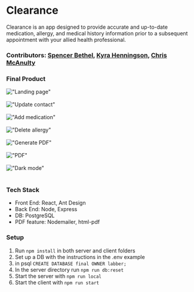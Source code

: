 # Clearance

Clearance is an app designed to provide accurate and up-to-date medication, allergy, and medical history information prior to a subsequent appointment with your allied health professional.

### Contributors: [Spencer Bethel](https://github.com/sb242), [Kyra Henningson](https://github.com/k-henningson), [Chris McAnulty](https://github.com/chrismcanulty)

### Final Product

!["Landing page"](https://github.com/sb242/clearance/blob/fix/cleanupFiles/docs/landingPage.gif?raw=true)
<br></br>
!["Update contact"](https://github.com/sb242/clearance/blob/fix/cleanupFiles/docs/updateContact.gif?raw=true)
<br></br>
!["Add medication"](https://github.com/sb242/clearance/blob/fix/cleanupFiles/docs/addMedication.png?raw=true)
<br></br>
!["Delete allergy"](https://github.com/sb242/clearance/blob/fix/cleanupFiles/docs/deleteAllergy.gif?raw=true)
<br></br>
!["Generate PDF"](https://github.com/sb242/clearance/blob/fix/cleanupFiles/docs/generatePDF.png?raw=true)
<br></br>
!["PDF"](https://github.com/sb242/clearance/blob/fix/cleanupFiles/docs/pdf.png?raw=true)
<br></br>
!["Dark mode"](https://github.com/sb242/clearance/blob/fix/cleanupFiles/docs/darkMode.png?raw=true)
<br></br>

### Tech Stack
- Front End: React, Ant Design
- Back End: Node, Express
- DB: PostgreSQL
- PDF feature: Nodemailer, html-pdf

### Setup 
1. Run `npm install` in both server and client folders
2. Set up a DB with the instructions in the .env example
3. in psql `CREATE DATABASE final OWNER labber;`
4. In the server directory run `npm run db:reset`
5. Start the server with `npm run local`
6. Start the client with `npm run start`